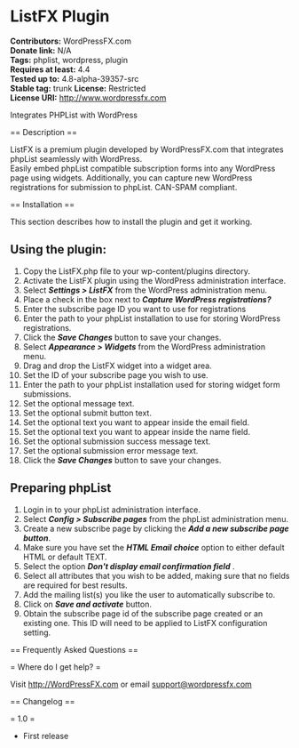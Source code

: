 # ListFX Plugin #

**Contributors:** WordPressFX.com  
**Donate link:** N/A  
**Tags:** phplist, wordpress, plugin   
**Requires at least:** 4.4  
**Tested up to:** 4.8-alpha-39357-src  
**Stable tag:** trunk
**License:** Restricted  
**License URI:** http://www.wordpressfx.com  

Integrates PHPList with WordPress

== Description ==

ListFX is a premium plugin developed by WordPressFX.com that integrates phpList seamlessly with WordPress.  
Easily embed phpList compatible subscription forms into any WordPress page using widgets. 
Additionally, you can capture new WordPress registrations for submission to phpList. CAN-SPAM compliant.

== Installation ==

This section describes how to install the plugin and get it working.


<h2>Using the plugin:</h2>
<ol>
 	<li>Copy the ListFX.php file to your wp-content/plugins directory.</li>
 	<li>Activate the ListFX plugin using the WordPress administration interface.</li>
 	<li>Select <b><i>Settings > ListFX</i></b> from the WordPress administration menu.</li>
	<li>Place a check in the box next to <b><i>Capture WordPress registrations?</i></b></li>
	<li>Enter the subscribe page ID you want to use for registrations</li>
	<li>Enter the path to your phpList installation to use for storing WordPress registrations.</li>
	<li>Click the <b><i>Save Changes</i></b> button to save your changes.</li>
 	<li>Select <b><i>Appearance > Widgets</i></b> from the WordPress administration menu.</li>
	<li>Drag and drop the ListFX widget into a widget area.</li>
	<li>Set the ID of your subscribe page you wish to use.</li>
	<li>Enter the path to your phpList installation used for storing widget form submissions.</li>
	<li>Set the optional message text.</li>
 	<li>Set the optional submit button text.</li>
 	<li>Set the optional text you want to appear inside the email field.</li>
	<li>Set the optional text you want to appear inside the name field.</li>
	<li>Set the optional submission success message text.</li>
	<li>Set the optional submission error message text.</li>
	<li>Click the <b><i>Save Changes</i></b> button to save your changes.</li>
 
</ol>

<h2>Preparing phpList</h2>

<ol>
 	<li>Login in to your phpList administration interface.</li>
 	<li>Select <b><i>Config > Subscribe pages</i></b> from the phpList administration menu.</li>
 	<li>Create a new subscribe page by clicking the <b><i>Add a new subscribe page button</i></b>.</li>
 	<li>Make sure you have set the <b><i>HTML Email choice</i></b>  option to either default HTML or default TEXT.</li>
 	<li>Select the option <b><i>Don't display email confirmation field</i></b> .</li>
 	<li>Select all attributes that you wish to be added, making sure that no fields are required for best results.</li>
 	<li>Add the mailing list(s) you like the user to automatically subscribe to.</li>
 	<li>Click on <b><i>Save and activate</i></b>  button.</li>
 	<li>Obtain the subscribe page id of the subscribe page created or an existing one. This ID will need to be applied to ListFX configuration setting.</li>
 
</ol>

== Frequently Asked Questions ==

= Where do I get help? =

Visit http://WordPressFX.com or email support@wordpressfx.com

== Changelog ==

= 1.0 =
* First release

